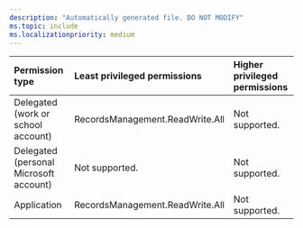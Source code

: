 ```yaml
---
description: "Automatically generated file. DO NOT MODIFY"
ms.topic: include
ms.localizationpriority: medium
---
```


|Permission type|Least privileged permissions|Higher privileged permissions|
|:---|:---|:---|
|Delegated (work or school account)|RecordsManagement.ReadWrite.All|Not supported.|
|Delegated (personal Microsoft account)|Not supported.|Not supported.|
|Application|RecordsManagement.ReadWrite.All|Not supported.|

